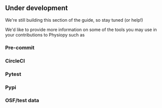 ## Under development
We're still building this section of the guide, so stay tuned (or help!)

We'd like to provide more information on some of the tools you may use in your contributions to Physiopy such as

### Pre-commit
### CircleCI
### Pytest
### Pypi
### OSF/test data



